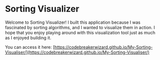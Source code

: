 # Sorting Visualizer

Welcome to Sorting Visualizer! I built this application because I was fascinated by sorting algorithms, and I wanted to visualize them in action. I hope that you enjoy playing around with this visualization tool just as much as I enjoyed building it.

You can access it here: [https://codebreakerwizard.github.io/My-Sorting-Visualiser/](https://codebreakerwizard.github.io/My-Sorting-Visualiser/)
